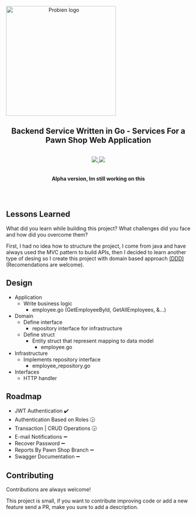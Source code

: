 
<div align="center" style="display:flex;flex-direction:column;">
    <img width="300" src="https://imgdb.net/storage/uploads/495cc30ad5b741033ede8604cb0ef566cb48b5685a252f34de460850dabb82f6.png" alt="Probien logo"/>
  <h2>Backend Service Written in Go - Services For a Pawn Shop Web Application</h2>
  <p>
    <a target="_blank" href="https://crowdin.com/project/excalidraw">
      <img src="https://img.shields.io/badge/License-GPL%20v3-yellow.svg">
    </a>
        <a target="_blank" href="https://crowdin.com/project/excalidraw">
      <img src="https://img.shields.io/github/last-commit/ThePandaDevs/Probien-Backend">
    </a>
      <h4>Alpha version, Im still working on this</h4>
  </p>
</div>

## Lessons Learned

What did you learn while building this project? What challenges did you face and how did you overcome them?

First, I had no idea how to structure the project, I come from java and have always used the MVC pattern to build APIs, then I decided to learn another type of desing so I create this project with domain based approach [(DDD)](https://airbrake.io/blog/software-design/domain-driven-design) (Recomendations are welcome). 

## Design

- Application
  - Write business logic
    - employee.go (GetEmployeeById, GetAllEmployees, &...)
- Domain
  - Define interface
    - repository interface for infrastructure
  - Define struct
    - Entity struct that represent mapping to data model
      - employee.go
- Infrastructure
  - Implements repository interface
    - employee_repository.go
- Interfaces
  - HTTP handler


## Roadmap

- JWT Authentication :heavy_check_mark:
- Authentication Based on Roles :clock330:
- Transaction | CRUD Operations :clock330:
- E-mail Notifications :heavy_minus_sign:
- Recover Password :heavy_minus_sign:
- Reports By Pawn Shop Branch :heavy_minus_sign:
- Swagger Documentation :heavy_minus_sign:

## Contributing

Contributions are always welcome!

This project is small, if you want to contribute improving code or add a new feature send a PR, make you sure to add a description.


